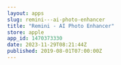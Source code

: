 ```yaml
---
layout: apps
slug: remini---ai-photo-enhancer
title: "Remini - AI Photo Enhancer"
store: apple
app_id: 1470373330
date: 2023-11-29T08:21:44Z
published: 2019-08-01T07:00:00Z
---
```


